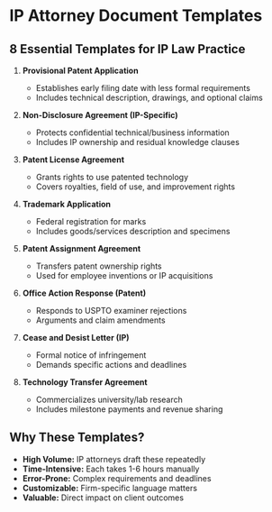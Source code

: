 # IP Attorney Document Templates

## 8 Essential Templates for IP Law Practice

1. **Provisional Patent Application**
   - Establishes early filing date with less formal requirements
   - Includes technical description, drawings, and optional claims

2. **Non-Disclosure Agreement (IP-Specific)**
   - Protects confidential technical/business information
   - Includes IP ownership and residual knowledge clauses

3. **Patent License Agreement**
   - Grants rights to use patented technology
   - Covers royalties, field of use, and improvement rights

4. **Trademark Application**
   - Federal registration for marks
   - Includes goods/services description and specimens

5. **Patent Assignment Agreement**
   - Transfers patent ownership rights
   - Used for employee inventions or IP acquisitions

6. **Office Action Response (Patent)**
   - Responds to USPTO examiner rejections
   - Arguments and claim amendments

7. **Cease and Desist Letter (IP)**
   - Formal notice of infringement
   - Demands specific actions and deadlines

8. **Technology Transfer Agreement**
   - Commercializes university/lab research
   - Includes milestone payments and revenue sharing

## Why These Templates?

- **High Volume:** IP attorneys draft these repeatedly
- **Time-Intensive:** Each takes 1-6 hours manually
- **Error-Prone:** Complex requirements and deadlines
- **Customizable:** Firm-specific language matters
- **Valuable:** Direct impact on client outcomes 